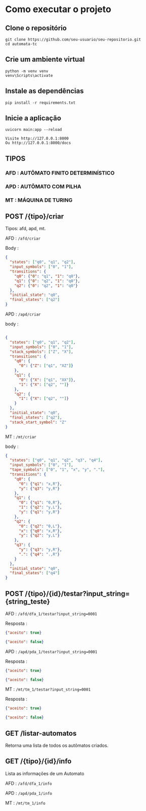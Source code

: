 
# Como executar o projeto

## Clone o repositório

```
git clone https://github.com/seu-usuario/seu-repositorio.git
cd automata-tc
```

## Crie um ambiente virtual

```
python -m venv venv
venv\Scripts\activate
```

## Instale as dependências

```
pip install -r requirements.txt
```

## Inicie a aplicação

```
uvicorn main:app --reload

Visite http://127.0.0.1:8000
Ou http://127.0.0.1:8000/docs
```
## TIPOS

### AFD : AUTÔMATO FINITO DETERMINÍSTICO

### APD : AUTÔMATO COM PILHA

### MT : MÁQUINA DE TURING

## POST /{tipo}/criar

Tipos: afd, apd, mt.

AFD : `/afd/criar`

Body :

```json
{
  "states": ["q0", "q1", "q2"],
  "input_symbols": ["0", "1"],
  "transitions": {
    "q0": {"0": "q1", "1": "q0"},
    "q1": {"0": "q2", "1": "q0"},
    "q2": {"0": "q2", "1": "q0"}
  },
  "initial_state": "q0",
  "final_states": ["q2"]
}

```

APD : `/apd/criar`

body :

```json

{
  "states": ["q0", "q1", "q2"],
  "input_symbols": ["0", "1"],
  "stack_symbols": ["Z", "X"],
  "transitions": {
    "q0": {
      "0": {"Z": ["q1", "XZ"]}
    },
    "q1": {
      "0": {"X": ["q1", "XX"]},
      "1": {"X": ["q2", ""]}
    },
    "q2": {
      "1": {"X": ["q2", ""]}
    }
  },
  "initial_state": "q0",
  "final_states": ["q2"],
  "stack_start_symbol": "Z"
}

```



MT : `/mt/criar`

body :

```json
{
  "states": ["q0", "q1", "q2", "q3", "q4"],
  "input_symbols": ["0", "1"],
  "tape_symbols": ["0", "1", "x", "y", "."],
  "transitions": {
    "q0": {
      "0": {"q1": "x,R"},
      "y": {"q3": "y,R"}
    },
    "q1": {
      "0": {"q1": "0,R"},
      "1": {"q2": "y,L"},
      "y": {"q1": "y,R"}
    },
    "q2": {
      "0": {"q2": "0,L"},
      "x": {"q0": "x,R"},
      "y": {"q2": "y,L"}
    },
    "q3": {
      "y": {"q3": "y,R"},
      ".": {"q4": ".,R"}
    }
  },
  "initial_state": "q0",
  "final_states": ["q4"]
}


```


## POST /{tipo}/{id}/testar?input_string={string_teste}


AFD : `/afd/dfa_1/testar?input_string=0001`

Resposta : 

```json
{"aceito": true}
```

```json
{"aceito": false}
```

APD : `/apd/pda_1/testar?input_string=0001`

Resposta : 

```json
{"aceito": true}
```

```json
{"aceito": false}
```

MT : `/mt/tm_1/testar?input_string=0001`

Resposta : 

```json
{"aceito": true}
```

```json
{"aceito": false}
```


## GET /listar-automatos

Retorna uma lista de todos os autômatos criados.


## GET /{tipo}/{id}/info
Lista as informações de um Automato

AFD : `/afd/dfa_1/info`

APD : `/apd/pda_1/info`

MT : `/mt/tm_1/info`












